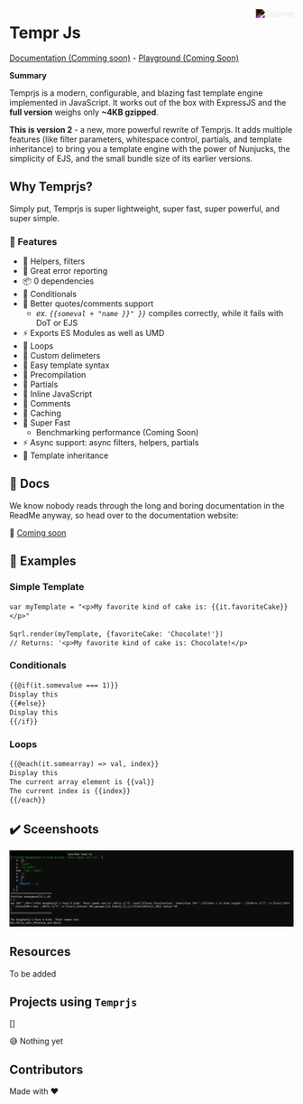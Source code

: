 <a href="#"><img src="https://bonheur15.github.io/samplerepo/te-high-resolution-logo-transparent.svg" style="filter:invert()" align="right"  alt="Squirrel"></a>

# Tempr Js

<p align="left">
  <a href="#">Documentation (Comming soon)</a> -
  <a href="#">Playground (Coming Soon)</a>
</p>

**Summary**

Temprjs is a modern, configurable, and blazing fast template engine implemented in JavaScript. It works out of the box with ExpressJS and the **full version** weighs only **~4KB gzipped**.

**This is version 2** - a new, more powerful rewrite of Temprjs. It adds multiple features (like filter parameters, whitespace control, partials, and template inheritance) to bring you a template engine with the power of Nunjucks, the simplicity of EJS, and the small bundle size of its earlier versions.

## Why Temprjs?

Simply put, Temprjs is super lightweight, super fast, super powerful, and super simple.

### 🌟 Features

- 🔧 Helpers, filters
- 🔧 Great error reporting
- 📦 0 dependencies
- 🔨 Conditionals
- 🔧 Better quotes/comments support
  - _ex. `{{someval + "name }}" }}`_ compiles correctly, while it fails with DoT or EJS
- ⚡️ Exports ES Modules as well as UMD
- 🔨 Loops
- 🔧 Custom delimeters
- 📝 Easy template syntax
- 🔧 Precompilation
- 🔨 Partials
- 🔧 Inline JavaScript
- 🔨 Comments
- 🔧 Caching
- 🚀 Super Fast
  - Benchmarking performance (Coming Soon)
- ⚡️ Async support: async filters, helpers, partials
- 🔧 Template inheritance

## 📜 Docs

We know nobody reads through the long and boring documentation in the ReadMe anyway, so head over to the documentation website:

📝 [Coming soon](#)

## 📓 Examples

### Simple Template

```
var myTemplate = "<p>My favorite kind of cake is: {{it.favoriteCake}}</p>"

Sqrl.render(myTemplate, {favoriteCake: 'Chocolate!'})
// Returns: '<p>My favorite kind of cake is: Chocolate!</p>
```

### Conditionals

```
{{@if(it.somevalue === 1)}}
Display this
{{#else}}
Display this
{{/if}}
```

### Loops

```
{{@each(it.somearray) => val, index}}
Display this
The current array element is {{val}}
The current index is {{index}}
{{/each}}
```

## ✔️ Sceenshoots

![alt text](image.png)

## Resources

To be added

## Projects using `Temprjs`

[]

😅 Nothing yet
## Contributors

Made with ❤ 
